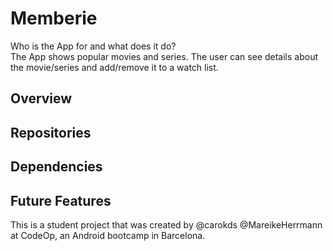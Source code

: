 # Memberie


Who is the App for and what does it do? <br/>
The App shows popular movies and series. The user can see details about the movie/series and add/remove it to a watch list.

## Overview


## Repositories



## Dependencies

     


## Future Features



This is a student project that was created by @carokds @MareikeHerrmann at CodeOp, an Android bootcamp in Barcelona.
